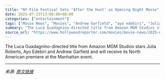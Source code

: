 ```yaml
---
title: "NY Film Festival Sets ‘After the Hunt’ as Opening Night Movie"
date: 2025-07-23T13:00:00+08:00
categories: ["entertainment"]
tags: ["Movie News", "Movies", "Andrew Garfield", "ayo edebiri", "Julia Roberts", "Luca Guadagnino", "New York Film Festival"]
summary: "The Luca Guadagnino-directed title from Amazon MGM Studios stars Julia Roberts, Ayo Edebiri and Andrew Garfield and will receive its North American premiere at the Manhattan event."
source_url: "https://www.hollywoodreporter.com/movies/movie-news/2025-ny-film-festival-opening-night-after-the-hunt-1236326534/"
---
```


The Luca Guadagnino-directed title from Amazon MGM Studios stars Julia Roberts, Ayo Edebiri and Andrew Garfield and will receive its North American premiere at the Manhattan event.

---

*来源: [原文链接](https://www.hollywoodreporter.com/movies/movie-news/2025-ny-film-festival-opening-night-after-the-hunt-1236326534/)*
